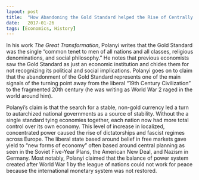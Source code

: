 ```yaml
---
layout:	post
title:	"How Abandoning the Gold Standard helped the Rise of Centrally Planned Economies"
date:	2017-01-26
tags: [Economics, History]
---
```


In his work *The Great Transformation*, Polanyi writes that the Gold Standard was the single “common tenet to men of all nations and all classes, religious denominations, and social philosophy.” He notes that previous economists saw the Gold Standard as just an economic institution and chides them for not recognizing its political and social implications. Polanyi goes on to claim that the abandonment of the Gold Standard represents one of the main signals of the turning point away from the liberal “19th Century Civilization” to the fragmented 20th century (he was writing as World War 2 raged in the world around him).

Polanyi’s claim is that the search for a stable, non-gold currency led a turn to autarchized national governments as a source of stability. Without the a single standard tying economies together, each nation now had more total control over its own economy. This level of increase in localized, concentrated power caused the rise of dictatorships and fascist regimes across Europe. The liberal state based around belief in free markets gave yield to “new forms of economy” often based around central planning as seen in the Soviet Five-Year Plans, the American New Deal, and Nazism in Germany. Most notably, Polanyi claimed that the balance of power system created after World War 1 by the league of nations could not work for peace because the international monetary system was not restored.

  